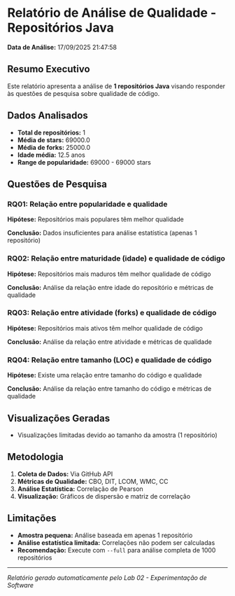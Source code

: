 # Relatório de Análise de Qualidade - Repositórios Java

**Data de Análise:** 17/09/2025 21:47:58

## Resumo Executivo

Este relatório apresenta a análise de **1 repositórios Java** visando responder às questões de pesquisa sobre qualidade de código.

## Dados Analisados

- **Total de repositórios:** 1
- **Média de stars:** 69000.0
- **Média de forks:** 25000.0
- **Idade média:** 12.5 anos
- **Range de popularidade:** 69000 - 69000 stars

## Questões de Pesquisa

### RQ01: Relação entre popularidade e qualidade

**Hipótese:** Repositórios mais populares têm melhor qualidade

**Conclusão:** Dados insuficientes para análise estatística (apenas 1 repositório)

### RQ02: Relação entre maturidade (idade) e qualidade de código

**Hipótese:** Repositórios mais maduros têm melhor qualidade de código

**Conclusão:** Análise da relação entre idade do repositório e métricas de qualidade

### RQ03: Relação entre atividade (forks) e qualidade de código

**Hipótese:** Repositórios mais ativos têm melhor qualidade de código

**Conclusão:** Análise da relação entre atividade e métricas de qualidade

### RQ04: Relação entre tamanho (LOC) e qualidade de código

**Hipótese:** Existe uma relação entre tamanho do código e qualidade

**Conclusão:** Análise da relação entre tamanho do código e métricas de qualidade

## Visualizações Geradas

- Visualizações limitadas devido ao tamanho da amostra (1 repositório)

## Metodologia

1. **Coleta de Dados:** Via GitHub API
2. **Métricas de Qualidade:** CBO, DIT, LCOM, WMC, CC
3. **Análise Estatística:** Correlação de Pearson
4. **Visualização:** Gráficos de dispersão e matriz de correlação

## Limitações

- **Amostra pequena:** Análise baseada em apenas 1 repositório
- **Análise estatística limitada:** Correlações não podem ser calculadas
- **Recomendação:** Execute com `--full` para análise completa de 1000 repositórios

---
*Relatório gerado automaticamente pelo Lab 02 - Experimentação de Software*
